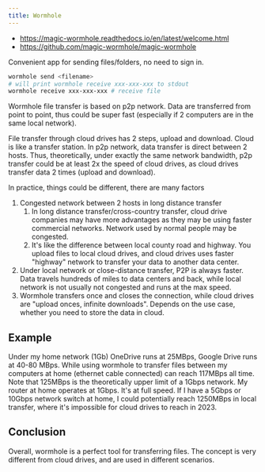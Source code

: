 ```yaml
---
title: Wormhole
---
```


- https://magic-wormhole.readthedocs.io/en/latest/welcome.html
- https://github.com/magic-wormhole/magic-wormhole

Convenient app for sending files/folders, no need to sign in.

```bash
wormhole send <filename>
# will print wormhole receive xxx-xxx-xxx to stdout
wormhole receive xxx-xxx-xxx # receive file
```

Wormhole file transfer is based on p2p network. Data are transferred from point to point, thus could be super fast (especially if 2 computers are in the same local network).

File transfer through cloud drives has 2 steps, upload and download. Cloud is like a transfer station. In p2p network, data transfer is direct between 2 hosts. 
Thus, theoretically, under exactly the same network bandwidth, p2p transfer could be at least 2x the speed of cloud drives, as cloud drives transfer data 2 times (upload and download).

In practice, things could be different, there are many factors
1. Congested network between 2 hosts in long distance transfer
	1. In long distance transfer/cross-country transfer, cloud drive companies may have more advantages as they may be using faster commercial networks. Network used by normal people may be congested. 
	2. It's like the difference between local county road and highway. You upload files to local cloud drives, and cloud drives uses faster "highway" network to transfer your data to another data center.
2. Under local network or close-distance transfer, P2P is always faster. Data travels hundreds of miles to data centers and back, while local network is not usually not congested and runs at the max speed.
3. Wormhole transfers once and closes the connection, while cloud drives are "upload onces, infinite downloads". Depends on the use case, whether you need to store the data in cloud. 

## Example
Under my home network (1Gb)
OneDrive runs at 25MBps, Google Drive runs at 40-80 MBps. While using wormhole to transfer files between my computers at home (ethernet cable connected) can reach 117MBps all time. Note that 125MBps is the theoretically upper limit of a 1Gbps network. My router at home operates at 1Gbps. It's at full speed. If I have a 5Gbps or 10Gbps network switch at home, I could potentially reach 1250MBps in local transfer, where it's impossible for cloud drives to reach in 2023.


## Conclusion
Overall, wormhole is a perfect tool for transferring files. The concept is very different from cloud drives, and are used in different scenarios.